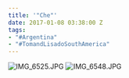 ```yaml
---
title: '"Che"'
date: 2017-01-08 03:38:00 Z
tags:
- "#Argentina"
- "#TomandLisadoSouthAmerica"
---
```


![IMG_6525.JPG](/uploads/IMG_6525.JPG)
![IMG_6548.JPG](/uploads/IMG_6548.JPG)